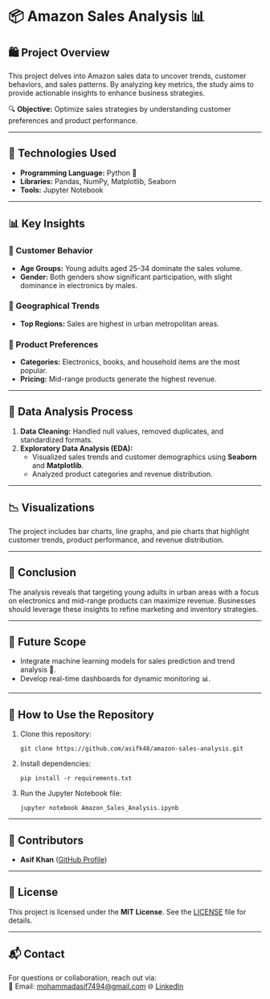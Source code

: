 <!DOCTYPE html>
<html lang="en">
<head>
    <meta charset="UTF-8">
    <meta name="viewport" content="width=device-width, initial-scale=1.0">
</head>
<body>
    <h1>📦 Amazon Sales Analysis 📊</h1>
    <h2>🛍️ Project Overview</h2>
    <p>
        This project delves into Amazon sales data to uncover trends, customer behaviors, and sales patterns. 
        By analyzing key metrics, the study aims to provide actionable insights to enhance business strategies.
    </p>
    <p>🔍 <strong>Objective:</strong> Optimize sales strategies by understanding customer preferences and product performance.</p>   
    <hr>  
    <h2>🧰 Technologies Used</h2>
    <ul>
        <li><strong>Programming Language:</strong> Python 🐍</li>
        <li><strong>Libraries:</strong> Pandas, NumPy, Matplotlib, Seaborn</li>
        <li><strong>Tools:</strong> Jupyter Notebook</li>
    </ul> 
    <hr> 
    <h2>📊 Key Insights</h2> 
    <h3>🌟 Customer Behavior</h3>
    <ul>
        <li><strong>Age Groups:</strong> Young adults aged 25-34 dominate the sales volume.</li>
        <li><strong>Gender:</strong> Both genders show significant participation, with slight dominance in electronics by males.</li>
    </ul>
    <h3>📍 Geographical Trends</h3>
    <ul>
        <li><strong>Top Regions:</strong> Sales are highest in urban metropolitan areas.</li>
    </ul> 
    <h3>🛒 Product Preferences</h3>
    <ul>
        <li><strong>Categories:</strong> Electronics, books, and household items are the most popular.</li>
        <li><strong>Pricing:</strong> Mid-range products generate the highest revenue.</li>
    </ul> 
    <hr>
    <h2>🔬 Data Analysis Process</h2>
    <ol>
        <li><strong>Data Cleaning:</strong> Handled null values, removed duplicates, and standardized formats.</li>
        <li><strong>Exploratory Data Analysis (EDA):</strong>
            <ul>
                <li>Visualized sales trends and customer demographics using <strong>Seaborn</strong> and <strong>Matplotlib</strong>.</li>
                <li>Analyzed product categories and revenue distribution.</li>
            </ul>
        </li>
    </ol> 
    <hr> 
    <h2>📉 Visualizations</h2>
    <p>
        The project includes bar charts, line graphs, and pie charts that highlight customer trends, product performance, and revenue distribution.
    </p>  
    <hr> 
    <h2>📝 Conclusion</h2>
    <p>
        The analysis reveals that targeting young adults in urban areas with a focus on electronics and mid-range products can maximize revenue. 
        Businesses should leverage these insights to refine marketing and inventory strategies.
    </p>
    <hr>
    <h2>🚀 Future Scope</h2>
    <ul>
        <li>Integrate machine learning models for sales prediction and trend analysis 🤖.</li>
        <li>Develop real-time dashboards for dynamic monitoring 📊.</li>
    </ul>
    <hr>
    <h2>🌟 How to Use the Repository</h2>
    <ol>
        <li>Clone this repository:
            <pre><code>git clone https://github.com/asifk48/amazon-sales-analysis.git</code></pre>
        </li>
        <li>Install dependencies:
            <pre><code>pip install -r requirements.txt</code></pre>
        </li>
        <li>Run the Jupyter Notebook file:
            <pre><code>jupyter notebook Amazon_Sales_Analysis.ipynb</code></pre>
        </li>
    </ol> 
    <hr> 
    <h2>🤝 Contributors</h2>
    <ul>
        <li><strong>Asif Khan</strong> (<a href="https://github.com/asifk48">GitHub Profile</a>)</li>
    </ul>
    <hr>
    <h2>📜 License</h2>
    <p>
        This project is licensed under the <strong>MIT License</strong>. See the <a href="LICENSE">LICENSE</a> file for details.
    </p>
    <hr>
    <h2>📬 Contact</h2>
    <p>
        For questions or collaboration, reach out via:<br>
        📧 Email: <a href="mailto:mohammadasif7494@gmail.com">mohammadasif7494@gmail.com</a>
        🌐 <a href="https://www.linkedin.com/in/mohammad-asif-khan-a3089a24a">LinkedIn</a>
    </p>
</body>
</html>
